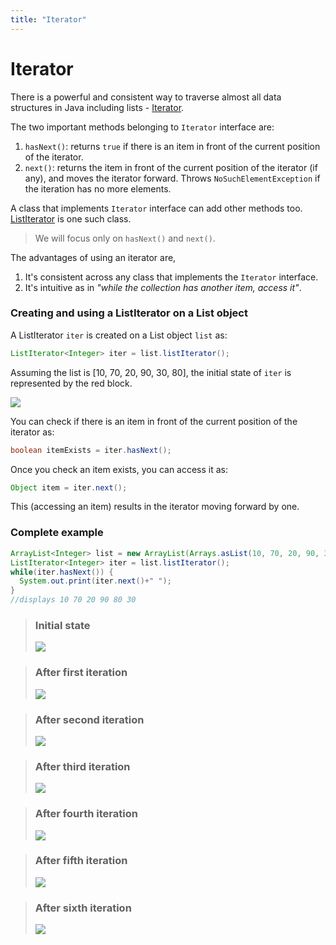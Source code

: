 ```yaml
---
title: "Iterator"
---
```


# Iterator

There is a powerful and consistent way to traverse almost all data structures in Java including lists - [Iterator](https://docs.oracle.com/javase/7/docs/api/java/util/Iterator.html).

The two important methods belonging to `Iterator` interface are:

1. `hasNext()`: returns `true` if there is an item in front of the current position of the iterator.
2. `next()`: returns the item in front of the current position of the iterator (if any), and moves the iterator forward. Throws `NoSuchElementException` if the iteration has no more elements.

A class that implements `Iterator` interface can add other methods too. [ListIterator](https://docs.oracle.com/javase/7/docs/api/java/util/ListIterator.html) is one such class.

> We will focus only on `hasNext()` and `next()`.

The advantages of using an iterator are,

1. It's consistent across any class that implements the `Iterator` interface. 
2. It's intuitive as in *"while the collection has another item, access it"*.


### Creating and using a ListIterator on a List object

A ListIterator `iter` is created on a List object `list` as:

```java
ListIterator<Integer> iter = list.listIterator();
```

Assuming the list is [10, 70, 20, 90, 30, 80], the initial state of `iter` is represented by the red block.

![](./../fig/06-lists/listIterator/listIterator-figure1.png)


You can check if there is an item in front of the current position of the iterator as:

```java
boolean itemExists = iter.hasNext();
```

Once you check an item exists, you can access it as:

```java
Object item = iter.next();
```

This (accessing an item) results in the iterator moving forward by one.

### Complete example

```java
ArrayList<Integer> list = new ArrayList(Arrays.asList(10, 70, 20, 90, 30, 80));
ListIterator<Integer> iter = list.listIterator();
while(iter.hasNext()) {
  System.out.print(iter.next()+" ");
}
//displays 10 70 20 90 80 30
```

> ### Initial state
> 
> ![](./../fig/06-lists/listIterator/listIterator-figure1.png)
 
> ### After first iteration
> 
> ![](./../fig/06-lists/listIterator/listIterator-figure2.png)

> ### After second iteration
> 
> ![](./../fig/06-lists/listIterator/listIterator-figure3.png)

> ### After third iteration
> 
> ![](./../fig/06-lists/listIterator/listIterator-figure4.png)

> ### After fourth iteration
> 
> ![](./../fig/06-lists/listIterator/listIterator-figure5.png)

> ### After fifth iteration
> 
> ![](./../fig/06-lists/listIterator/listIterator-figure6.png)

> ### After sixth iteration
> 
> ![](./../fig/06-lists/listIterator/listIterator-figure7.png)
